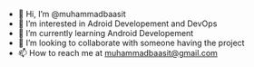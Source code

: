 - 👋 Hi, I’m @muhammadbaasit
- 👀 I’m interested in Adroid Developement and DevOps
- 🌱 I’m currently learning Android Developement
- 💞️ I’m looking to collaborate with someone having the project
- 📫 How to reach me at muhammadbaasit@gmail.com

<!---
muhammadbaasit/muhammadbaasit is a ✨ special ✨ repository because its `README.md` (this file) appears on your GitHub profile.
You can click the Preview link to take a look at your changes.
--->
